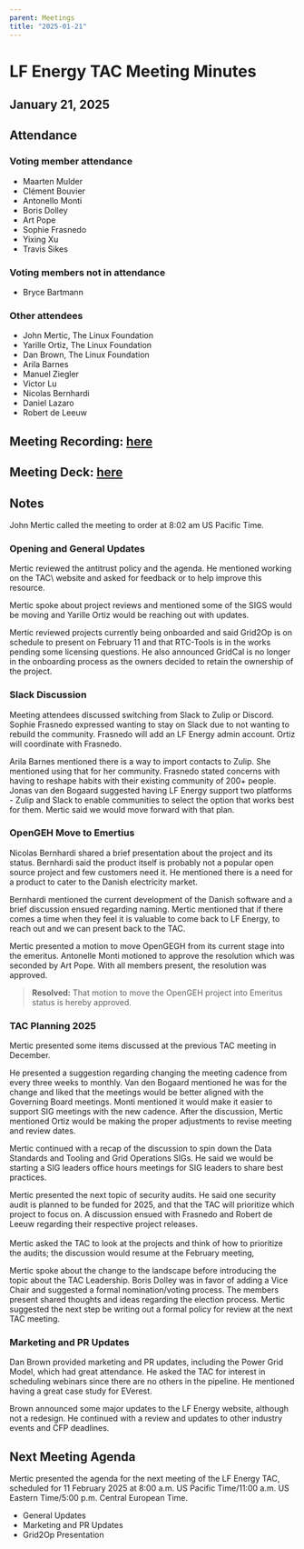 ```yaml
---
parent: Meetings
title: "2025-01-21"
---
```




# LF Energy TAC Meeting Minutes


## January 21, 2025


## Attendance


### Voting member attendance



* Maarten Mulder
* Clément Bouvier
* Antonello Monti
* Boris Dolley
* Art Pope
* Sophie Frasnedo
* Yixing Xu
* Travis Sikes


### Voting members not in attendance



* Bryce Bartmann



### Other attendees



* John Mertic, The Linux Foundation
* Yarille Ortiz, The Linux Foundation
* Dan Brown, The Linux Foundation
* Arila Barnes
* Manuel Ziegler
* Victor Lu
* Nicolas Bernhardi
* Daniel Lazaro
* Robert de Leeuw



## Meeting Recording: [here](https://zoom.us/rec/share/qq8CWZwNXyk5Y0hSzD7Q6fh_X3hwYr-lrETpynI4CtA9uYexXUmIGuhKV8M77J87.DCYkWOUhmaj4dEfh)

## Meeting Deck: [here](https://drive.google.com/file/d/1cw36_aCJS4KHZjP10mDFCxGxCnNIfVdF/view?usp=drive_link)



## Notes

John Mertic called the meeting to order at 8:02 am US Pacific Time.


### Opening and General Updates

Mertic reviewed the antitrust policy and the agenda. He mentioned working on the TAC\ website and asked for feedback or to help improve this resource.

Mertic spoke about project reviews and mentioned some of the SIGS would be moving and Yarille Ortiz would be reaching out with updates.

Mertic reviewed projects currently being onboarded and said Grid2Op is on schedule to present on February 11 and that RTC-Tools is in the works pending some licensing questions. He also announced GridCal is no longer in the onboarding process as the owners decided to retain the ownership of the project.


### Slack Discussion  

Meeting attendees discussed switching from Slack to Zulip or Discord. Sophie Frasnedo expressed wanting to stay on Slack due to not wanting to rebuild the community. Frasnedo will add an LF Energy admin account. Ortiz will coordinate with Frasnedo.

Arila Barnes mentioned there is a way to import contacts to Zulip. She mentioned using that for her community. Frasnedo stated concerns with having to reshape habits with their existing community of 200+ people. Jonas van den Bogaard suggested having LF Energy support two platforms - Zulip and Slack to enable communities to select the option that works best for them. Mertic said we would move forward with that plan.


### OpenGEH Move to Emertius

Nicolas Bernhardi shared a brief presentation about the project and its status. Bernhardi said the product itself is probably not a popular open source project and few customers need it. He mentioned there is a need for a product to cater to the Danish electricity market.

Bernhardi mentioned the current development of the Danish software and a brief discussion ensued regarding naming. Mertic mentioned that if there comes a time when they feel it is valuable to come back to LF Energy, to reach out and we can present back to the TAC.

Mertic presented a motion to move OpenGEGH from its current stage into the emeritus. Antonelle Monti motioned to approve the resolution which was seconded by Art Pope. With all members present, the resolution was approved.

> **Resolved:** That motion to move the OpenGEH project into Emeritus status is hereby approved.


### TAC Planning 2025

Mertic presented some items discussed at the previous TAC meeting in December. 

He presented a suggestion regarding changing the meeting cadence from every three weeks to monthly. Van den Bogaard mentioned he was for the change and liked that the meetings would be better aligned with the Governing Board meetings. Monti mentioned it would make it easier to support SIG meetings with the new cadence. After the discussion, Mertic mentioned Ortiz would be making the proper adjustments to revise meeting and review dates.

Mertic continued with a recap of the discussion to spin down the Data Standards and Tooling and Grid Operations SIGs. He said we would be starting a SIG leaders office hours meetings for SIG leaders to share best practices.

Mertic presented the next topic of security audits. He said one security audit is planned to be funded for 2025, and that the TAC will prioritize which project to focus on. A discussion ensued with Frasnedo and Robert de Leeuw regarding their respective project releases. \
 \
Mertic asked the TAC to look at the projects and think of how to prioritize the audits; the discussion would resume at the February meeting,

Mertic spoke about the change to the landscape before introducing the topic about the TAC Leadership. Boris Dolley was in favor of adding a Vice Chair and suggested a formal nomination/voting process. The members present shared thoughts and ideas regarding the election process. Mertic suggested the next step be writing out a formal policy for review at the next TAC meeting.


### Marketing and PR Updates

Dan Brown provided marketing and PR updates, including the Power Grid Model, which had great attendance. He asked the TAC for interest in scheduling webinars since there are no others in the pipeline. He mentioned having a great case study for EVerest. 

Brown announced some major updates to the LF Energy website, although not a redesign. He continued with a review and updates to other industry events and CFP deadlines.


## Next Meeting Agenda

Mertic presented the agenda for the next meeting of the LF Energy TAC, scheduled for 11  February 2025 at 8:00 a.m. US Pacific Time/11:00 a.m. US Eastern Time/5:00 p.m. Central European Time.



* General Updates
* Marketing and PR Updates
* Grid2Op Presentation
